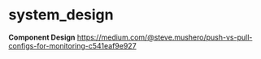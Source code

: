 # system_design

**Component Design**
https://medium.com/@steve.mushero/push-vs-pull-configs-for-monitoring-c541eaf9e927


